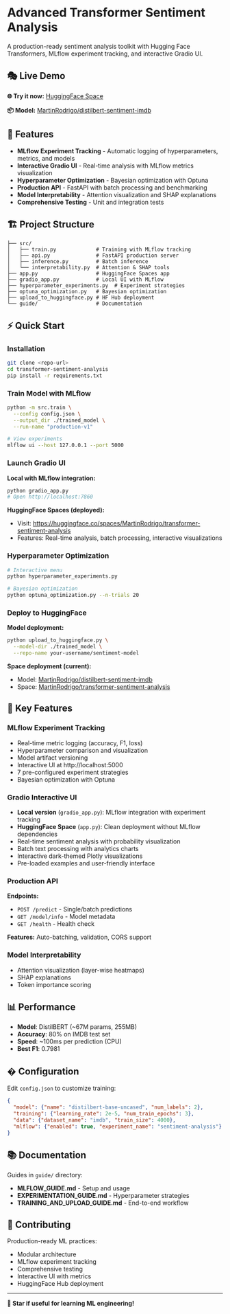 # Advanced Transformer Sentiment Analysis

A production-ready sentiment analysis toolkit with Hugging Face Transformers, MLflow experiment tracking, and interactive Gradio UI.

## 🎭 Live Demo

**🌐 Try it now:** [HuggingFace Space](https://huggingface.co/spaces/MartinRodrigo/transformer-sentiment-analysis)

**📦 Model:** [MartinRodrigo/distilbert-sentiment-imdb](https://huggingface.co/MartinRodrigo/distilbert-sentiment-imdb)

## 🚀 Features

- **MLflow Experiment Tracking** - Automatic logging of hyperparameters, metrics, and models
- **Interactive Gradio UI** - Real-time analysis with MLflow metrics visualization
- **Hyperparameter Optimization** - Bayesian optimization with Optuna
- **Production API** - FastAPI with batch processing and benchmarking
- **Model Interpretability** - Attention visualization and SHAP explanations
- **Comprehensive Testing** - Unit and integration tests

## 🏗️ Project Structure

```
├── src/
│   ├── train.py             # Training with MLflow tracking
│   ├── api.py               # FastAPI production server
│   ├── inference.py         # Batch inference
│   └── interpretability.py  # Attention & SHAP tools
├── app.py                   # HuggingFace Spaces app
├── gradio_app.py            # Local UI with MLflow
├── hyperparameter_experiments.py  # Experiment strategies
├── optuna_optimization.py   # Bayesian optimization
├── upload_to_huggingface.py # HF Hub deployment
└── guide/                   # Documentation
```

## ⚡ Quick Start

### Installation

```bash
git clone <repo-url>
cd transformer-sentiment-analysis
pip install -r requirements.txt
```

### Train Model with MLflow

```bash
python -m src.train \
  --config config.json \
  --output_dir ./trained_model \
  --run-name "production-v1"

# View experiments
mlflow ui --host 127.0.0.1 --port 5000
```

### Launch Gradio UI

**Local with MLflow integration:**
```bash
python gradio_app.py
# Open http://localhost:7860
```

**HuggingFace Spaces (deployed):**
- Visit: https://huggingface.co/spaces/MartinRodrigo/transformer-sentiment-analysis
- Features: Real-time analysis, batch processing, interactive visualizations

### Hyperparameter Optimization

```bash
# Interactive menu
python hyperparameter_experiments.py

# Bayesian optimization
python optuna_optimization.py --n-trials 20
```

### Deploy to HuggingFace

**Model deployment:**
```bash
python upload_to_huggingface.py \
  --model-dir ./trained_model \
  --repo-name your-username/sentiment-model
```

**Space deployment (current):**
- Model: [MartinRodrigo/distilbert-sentiment-imdb](https://huggingface.co/MartinRodrigo/distilbert-sentiment-imdb)
- Space: [MartinRodrigo/transformer-sentiment-analysis](https://huggingface.co/spaces/MartinRodrigo/transformer-sentiment-analysis)

## 🎯 Key Features

### MLflow Experiment Tracking
- Real-time metric logging (accuracy, F1, loss)
- Hyperparameter comparison and visualization
- Model artifact versioning
- Interactive UI at http://localhost:5000
- 7 pre-configured experiment strategies
- Bayesian optimization with Optuna

### Gradio Interactive UI
- **Local version** (`gradio_app.py`): MLflow integration with experiment tracking
- **HuggingFace Space** (`app.py`): Clean deployment without MLflow dependencies
- Real-time sentiment analysis with probability visualization
- Batch text processing with analytics charts
- Interactive dark-themed Plotly visualizations
- Pre-loaded examples and user-friendly interface

### Production API
**Endpoints:**
- `POST /predict` - Single/batch predictions
- `GET /model/info` - Model metadata
- `GET /health` - Health check

**Features:** Auto-batching, validation, CORS support

### Model Interpretability
- Attention visualization (layer-wise heatmaps)
- SHAP explanations
- Token importance scoring

## 📊 Performance

- **Model**: DistilBERT (~67M params, 255MB)
- **Accuracy**: 80% on IMDB test set
- **Speed**: ~100ms per prediction (CPU)
- **Best F1**: 0.7981

## �️ Configuration

Edit `config.json` to customize training:

```json
{
  "model": {"name": "distilbert-base-uncased", "num_labels": 2},
  "training": {"learning_rate": 2e-5, "num_train_epochs": 3},
  "data": {"dataset_name": "imdb", "train_size": 4000},
  "mlflow": {"enabled": true, "experiment_name": "sentiment-analysis"}
}
```

## 📚 Documentation

Guides in `guide/` directory:
- **MLFLOW_GUIDE.md** - Setup and usage
- **EXPERIMENTATION_GUIDE.md** - Hyperparameter strategies
- **TRAINING_AND_UPLOAD_GUIDE.md** - End-to-end workflow

## 🤝 Contributing

Production-ready ML practices:
- Modular architecture
- MLflow experiment tracking
- Comprehensive testing
- Interactive UI with metrics
- HuggingFace Hub deployment

---

**🌟 Star if useful for learning ML engineering!**

